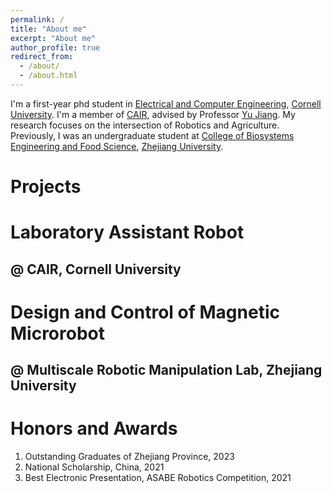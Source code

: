 ```yaml
---
permalink: /
title: "About me"
excerpt: "About me"
author_profile: true
redirect_from: 
  - /about/
  - /about.html
---
```


I'm a first-year phd student in [Electrical and Computer Engineering](https://www.ece.cornell.edu/ece), [Cornell University](https://www.cornell.edu/). I'm a member of [CAIR](https://cair.cals.cornell.edu/), advised by Professor [Yu Jiang](https://cals.cornell.edu/yu-jiang). My research focuses on the intersection of Robotics and Agriculture. Previously, I was an undergraduate student at [College of Biosystems Engineering and Food Science](http://www.caefs.zju.edu.cn/caefsen/), [Zhejiang University](https://www.zju.edu.cn/english/).

<!-- [Email](dj368@cornell.edu) / [Wechat](../images/wechat.png) / [Instagram](../images/ins.png) -->

Projects
======

# Laboratory Assistant Robot
  @ CAIR, Cornell University
------

# Design and Control of Magnetic Microrobot
  @ Multiscale Robotic Manipulation Lab, Zhejiang University
------

Honors and Awards
======
<!-- 1. Best Ten Undergraduate Theses, College of Biosystems Engineering and Food Science, 2023 -->
1. Outstanding Graduates of Zhejiang Province, 2023
1. National Scholarship, China, 2021
1. Best Electronic Presentation, ASABE Robotics Competition, 2021
<!-- 1. First Class Scholarship, Zhejiang University, 2020, 2021, 2022 -->
